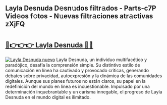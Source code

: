 ## Layla Desnuda D𝚎sn𝚞dos filtr𝚊dos - Parts-c7P Vid𝚎os f𝚘tos - N𝚞evas filtr𝚊ciones atr𝚊ctivas zXjFQ

# <h2><a href="http://mb5ht8.tromn.icu/?c=Layla+Desnuda">🔗👉👉👉 Layla Desnuda 🔗🔗</a></h2>

[![Layla Desnuda nuevo](https://i.imgur.com/pEAQMta.gif)](http://mb5ht8.tromn.icu/?c=Layla+Desnuda)
Layla Desnuda, un individuo multifacético y paradójico, desafía la comprensión simple. Su distintivo estilo de comunicación en línea ha cautivado y provocado críticas, generando debates sobre privacidad, autoexpresión y la dinámica de las comunidades digitales. Aunque sus planes futuros no están claros, su papel en la redefinición del mundo en línea es incuestionable. Impulsado por una determinación inquebrantable y un carisma innegable, el progreso de Layla Desnuda en el mundo digital es ilimitado.
